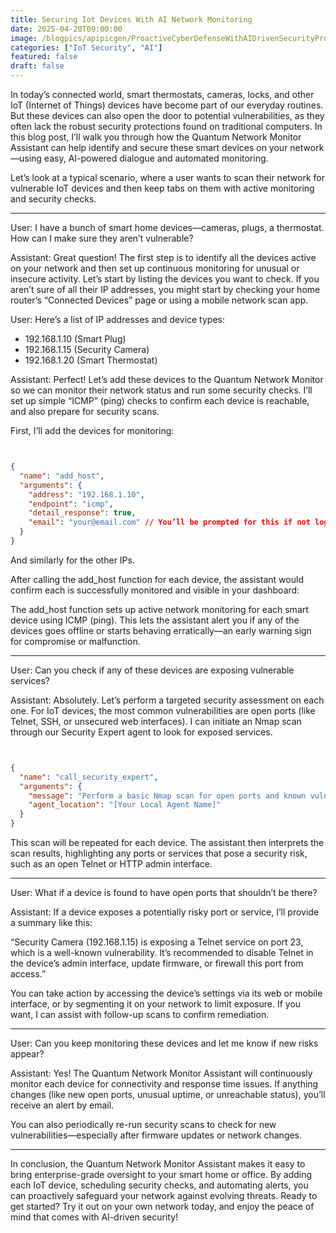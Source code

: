 ```yaml
---
title: Securing Iot Devices With AI Network Monitoring
date: 2025-04-20T09:00:00
image: /blogpics/apipicgen/ProactiveCyberDefenseWithAIDrivenSecurityProtocols-Z74V67YJGA.jpg
categories: ["IoT Security", "AI"]
featured: false
draft: false
---
```

In today’s connected world, smart thermostats, cameras, locks, and other IoT (Internet of Things) devices have become part of our everyday routines. But these devices can also open the door to potential vulnerabilities, as they often lack the robust security protections found on traditional computers. In this blog post, I’ll walk you through how the Quantum Network Monitor Assistant can help identify and secure these smart devices on your network—using easy, AI-powered dialogue and automated monitoring.

Let’s look at a typical scenario, where a user wants to scan their network for vulnerable IoT devices and then keep tabs on them with active monitoring and security checks.

---

User: I have a bunch of smart home devices—cameras, plugs, a thermostat. How can I make sure they aren’t vulnerable?

Assistant: Great question! The first step is to identify all the devices active on your network and then set up continuous monitoring for unusual or insecure activity. Let’s start by listing the devices you want to check. If you aren’t sure of all their IP addresses, you might start by checking your home router’s “Connected Devices” page or using a mobile network scan app.

User: Here’s a list of IP addresses and device types:
- 192.168.1.10 (Smart Plug)
- 192.168.1.15 (Security Camera)
- 192.168.1.20 (Smart Thermostat)

Assistant: Perfect! Let’s add these devices to the Quantum Network Monitor so we can monitor their network status and run some security checks. I’ll set up simple “ICMP” (ping) checks to confirm each device is reachable, and also prepare for security scans.

First, I’ll add the devices for monitoring:
```json


{
  "name": "add_host",
  "arguments": {
    "address": "192.168.1.10",
    "endpoint": "icmp",
    "detail_response": true,
    "email": "your@email.com" // You’ll be prompted for this if not logged in
  }
}
```

And similarly for the other IPs.

After calling the add_host function for each device, the assistant would confirm each is successfully monitored and visible in your dashboard:

The add_host function sets up active network monitoring for each smart device using ICMP (ping). This lets the assistant alert you if any of the devices goes offline or starts behaving erratically—an early warning sign for compromise or malfunction.

---

User: Can you check if any of these devices are exposing vulnerable services?

Assistant: Absolutely. Let’s perform a targeted security assessment on each one. For IoT devices, the most common vulnerabilities are open ports (like Telnet, SSH, or unsecured web interfaces). I can initiate an Nmap scan through our Security Expert agent to look for exposed services.
```json


{
  "name": "call_security_expert",
  "arguments": {
    "message": "Perform a basic Nmap scan for open ports and known vulnerabilities on 192.168.1.10. Confirm authorization for this action.",
    "agent_location": "[Your Local Agent Name]" 
  }
}
```

This scan will be repeated for each device. The assistant then interprets the scan results, highlighting any ports or services that pose a security risk, such as an open Telnet or HTTP admin interface.

---

User: What if a device is found to have open ports that shouldn’t be there?

Assistant: If a device exposes a potentially risky port or service, I’ll provide a summary like this:

“Security Camera (192.168.1.15) is exposing a Telnet service on port 23, which is a well-known vulnerability. It’s recommended to disable Telnet in the device’s admin interface, update firmware, or firewall this port from access.”

You can take action by accessing the device’s settings via its web or mobile interface, or by segmenting it on your network to limit exposure. If you want, I can assist with follow-up scans to confirm remediation.

---

User: Can you keep monitoring these devices and let me know if new risks appear?

Assistant: Yes! The Quantum Network Monitor Assistant will continuously monitor each device for connectivity and response time issues. If anything changes (like new open ports, unusual uptime, or unreachable status), you’ll receive an alert by email.

You can also periodically re-run security scans to check for new vulnerabilities—especially after firmware updates or network changes.

---

In conclusion, the Quantum Network Monitor Assistant makes it easy to bring enterprise-grade oversight to your smart home or office. By adding each IoT device, scheduling security checks, and automating alerts, you can proactively safeguard your network against evolving threats. Ready to get started? Try it out on your own network today, and enjoy the peace of mind that comes with AI-driven security!